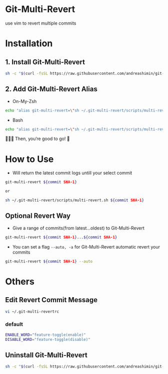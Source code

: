 # Git-Multi-Revert

use vim to revert multiple commits

# Installation

## 1. Install Git-Multi-Revert

```sh
sh -c "$(curl -fsSL https://raw.githubusercontent.com/andreashimin/git-multi-revert/master/tools/install.sh)"
```

## 2. Add Git-Multi-Revert Alias

- On-My-Zsh

```sh
echo "alias git-multi-revert=\"sh ~/.git-multi-revert/scripts/multi-revert.sh\"" >> ~/.zshrc
```

- Bash

```sh
echo "alias git-multi-revert=\"sh ~/.git-multi-revert/scripts/multi-revert.sh\"" >> ~/.bashrc
```

🚗🚗🚗 Then, you‘re good to go! 🤗

# How to Use

- Will return the latest commit logs untill your select commit

```sh
git-multi-revert ${commit SHA-1}

or

sh ~/.git-multi-revert/scripts/multi-revert.sh ${commit SHA-1}
```

## Optional Revert Way

- Give a range of commits(from latest...oldest) to Git-Multi-Revert

```sh
git-multi-revert ${commit SHA-1}...${commit SHA-1}
```

- You can set a flag `--auto, -a` for Git-Multi-Revert automatic revert your commits

```sh
git-multi-revert ${commit SHA-1} --auto
```

# Others

## Edit Revert Commit Message

```sh
vi ~/.git-multi-revertrc
```

### default

```sh
ENABLE_WORD="feature-toggle(enable)"
DISABLE_WORD="feature-toggle(disable)"
```

## Uninstall Git-Multi-Revert

```sh
sh -c "$(curl -fsSL https://raw.githubusercontent.com/andreashimin/git-multi-revert/master/tools/uninstall.sh)"
```